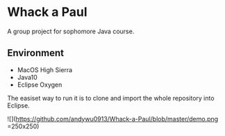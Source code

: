 # Whack a Paul

A group project for sophomore Java course.

## Environment
- MacOS High Sierra
- Java10
- Eclipse Oxygen

The easiset way to run it is to clone and import the whole repository into Eclipse.

![](https://github.com/andywu0913/Whack-a-Paul/blob/master/demo.png =250x250)
